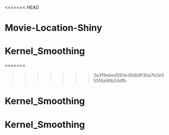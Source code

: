 <<<<<<< HEAD
# Movie-Location-Shiny
# Kernel_Smoothing
=======

>>>>>>> 3a3f9ebed593e38db9f3ba7b0e555f4a96b24dfb
# Kernel_Smoothing
# Kernel_Smoothing
